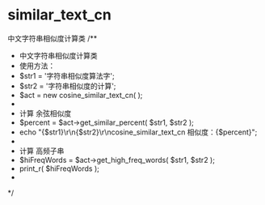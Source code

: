 # similar_text_cn
中文字符串相似度计算类
/**
 *  中文字符串相似度计算类
 *  使用方法：
 *  $str1 = '字符串相似度算法字';
 *  $str2 = '字符串相似度的计算';
 *  $act = new cosine_similar_text_cn(  );
 *  
 *  计算 余弦相似度
 *  $percent = $act->get_similar_percent( $str1, $str2 );
 *  echo "{$str1}\r\n{$str2}\r\ncosine_similar_text_cn 相似度：{$percent}";
 *  
 *  计算 高频子串
 *  $hiFreqWords = $act->get_high_freq_words( $str1, $str2 );
 *  print_r( $hiFreqWords );
 *  
 */
